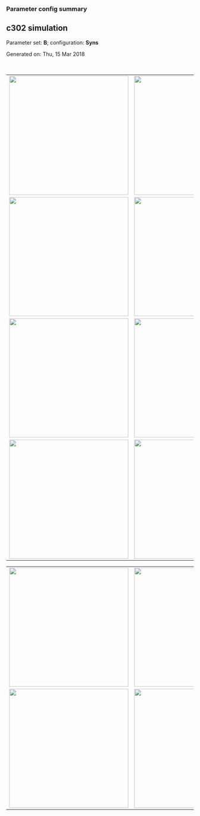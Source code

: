 ### Parameter config summary 
<h2>c302 simulation</h2>
<p>Parameter set: <b>B</b>; configuration: <b>Syns</b></p>
<p>Generated on: Thu, 15 Mar 2018</p><br/>
<table>

<tr>
  <td><a href="images/neurons_B_Syns.png"><img alt=" " src="images/neurons_B_Syns.png" height="320"/></a></td>
  <td><a href="images/traces_neuron_Syns_B.png"><img alt=" " src="images/traces_neuron_Syns_B.png" height="320"/></a></td>
</tr>

<tr>
  <td><a href="images/neuron_activity_B_Syns.png"><img alt=" " src="images/neuron_activity_B_Syns.png" height="320"/></a></td>
  <td><a href="images/traces_neuron_activity_Syns_B.png"><img alt=" " src="images/traces_neuron_activity_Syns_B.png" height="320"/></a></td>
</tr>

<tr>
  <td><a href="images/muscles_B_Syns.png"><img alt=" " src="images/muscles_B_Syns.png" height="320"/></a></td>
  <td><a href="images/traces_muscles_Syns_B.png"><img alt=" " src="images/traces_muscles_Syns_B.png" height="320"/></a></td>
</tr>

<tr>
  <td><a href="images/muscle_activity_B_Syns.png"><img alt=" " src="images/muscle_activity_B_Syns.png" height="320"/></a></td>
  <td><a href="images/traces_muscles_activity_Syns_B.png"><img alt=" " src="images/traces_muscles_activity_Syns_B.png" height="320"/></a></td>
</tr>
</table>
<table>

<tr><td><a href="images/c302_B_Syns_exc_to_neurons.png"><img alt=" " src="images/c302_B_Syns_exc_to_neurons.png" height="320"/></a></td>

  <td><a href="images/c302_B_Syns_inh_to_neurons.png"><img alt=" " src="images/c302_B_Syns_inh_to_neurons.png" height="320"/></a></td>

  <td><a href="images/c302_B_Syns_elec_neurons_neurons.png"><img alt=" " src="images/c302_B_Syns_elec_neurons_neurons.png" height="320"/></a></td></tr>

<tr><td><a href="images/c302_B_Syns_exc_to_muscles.png"><img alt=" " src="images/c302_B_Syns_exc_to_muscles.png" height="320"/></a></td>

  <td><a href="images/c302_B_Syns_inh_to_muscles.png"><img alt=" " src="images/c302_B_Syns_inh_to_muscles.png" height="320"/></a></td></tr>
</table>
